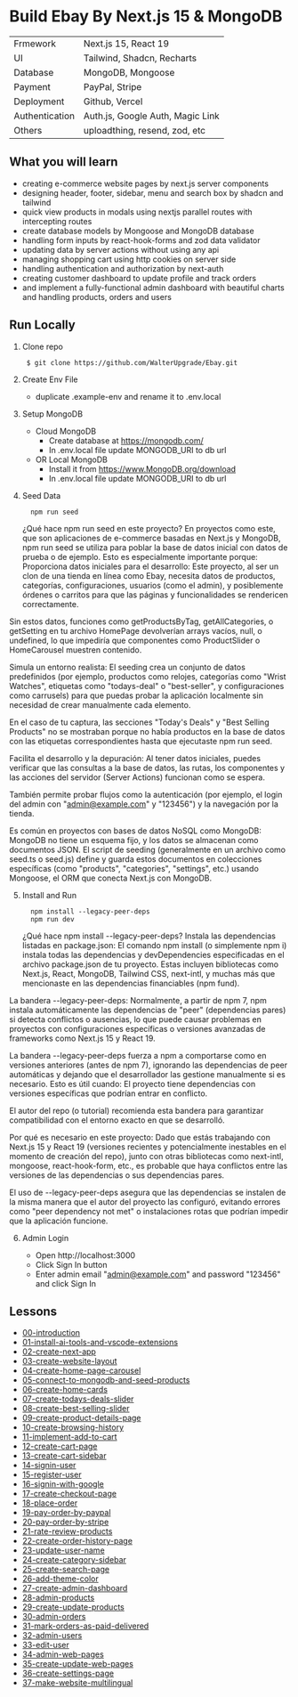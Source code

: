 # Build Ebay By Next.js 15 & MongoDB

|                |                                  |
| -------------- | -------------------------------- |
| Frmework       | Next.js 15, React 19             |
| UI             | Tailwind, Shadcn, Recharts       |
| Database       | MongoDB, Mongoose                |
| Payment        | PayPal, Stripe                   |
| Deployment     | Github, Vercel                   |
| Authentication | Auth.js, Google Auth, Magic Link |
| Others         | uploadthing, resend, zod, etc    |



## What you will learn

- creating e-commerce website pages by next.js server components
- designing header, footer, sidebar, menu and search box by shadcn and tailwind
- quick view products in modals using nextjs parallel routes with intercepting routes
- create database models by Mongoose and MongoDB database
- handling form inputs by react-hook-forms and zod data validator
- updating data by server actions without using any api
- managing shopping cart using http cookies on server side
- handling authentication and authorization by next-auth
- creating customer dashboard to update profile and track orders
- and implement a fully-functional admin dashboard with beautiful charts and handling products, orders and users

## Run Locally

1. Clone repo

   ```shell
    $ git clone https://github.com/WalterUpgrade/Ebay.git

2. Create Env File

   - duplicate .example-env and rename it to .env.local

3. Setup MongoDB

   - Cloud MongoDB
     - Create database at https://mongodb.com/
     - In .env.local file update MONGODB_URI to db url
   - OR Local MongoDB
     - Install it from https://www.MongoDB.org/download
     - In .env.local file update MONGODB_URI to db url

4. Seed Data

   ```shell
     npm run seed
   ```


   ¿Qué hace npm run seed en este proyecto?
En proyectos como este, que son aplicaciones de e-commerce basadas en Next.js y MongoDB, npm run seed se utiliza para poblar la base de datos inicial con datos de prueba o de ejemplo. Esto es especialmente importante porque:
Proporciona datos iniciales para el desarrollo:
Este proyecto, al ser un clon de una tienda en línea como Ebay, necesita datos de productos, categorías, configuraciones, usuarios (como el admin), y posiblemente órdenes o carritos para que las páginas y funcionalidades se rendericen correctamente.

Sin estos datos, funciones como getProductsByTag, getAllCategories, o getSetting en tu archivo HomePage devolverían arrays vacíos, null, o undefined, lo que impediría que componentes como ProductSlider o HomeCarousel muestren contenido.

Simula un entorno realista:
El seeding crea un conjunto de datos predefinidos (por ejemplo, productos como relojes, categorías como "Wrist Watches", etiquetas como "todays-deal" o "best-seller", y configuraciones como carrusels) para que puedas probar la aplicación localmente sin necesidad de crear manualmente cada elemento.

En el caso de tu captura, las secciones "Today's Deals" y "Best Selling Products" no se mostraban porque no había productos en la base de datos con las etiquetas correspondientes hasta que ejecutaste npm run seed.

Facilita el desarrollo y la depuración:
Al tener datos iniciales, puedes verificar que las consultas a la base de datos, las rutas, los componentes y las acciones del servidor (Server Actions) funcionan como se espera.

También permite probar flujos como la autenticación (por ejemplo, el login del admin con "admin@example.com" y "123456") y la navegación por la tienda.

Es común en proyectos con bases de datos NoSQL como MongoDB:
MongoDB no tiene un esquema fijo, y los datos se almacenan como documentos JSON. El script de seeding (generalmente en un archivo como seed.ts o seed.js) define y guarda estos documentos en colecciones específicas (como "products", "categories", "settings", etc.) usando Mongoose, el ORM que conecta Next.js con MongoDB.



5. Install and Run

   ```shell
     npm install --legacy-peer-deps
     npm run dev
   ```


   ¿Qué hace npm install --legacy-peer-deps?
Instala las dependencias listadas en package.json:
El comando npm install (o simplemente npm i) instala todas las dependencias y devDependencies especificadas en el archivo package.json de tu proyecto. Estas incluyen bibliotecas como Next.js, React, MongoDB, Tailwind CSS, next-intl, y muchas más que mencionaste en las dependencias financiables (npm fund).

La bandera --legacy-peer-deps:
Normalmente, a partir de npm 7, npm instala automáticamente las dependencias de "peer" (dependencias pares) si detecta conflictos o ausencias, lo que puede causar problemas en proyectos con configuraciones específicas o versiones avanzadas de frameworks como Next.js 15 y React 19.

La bandera --legacy-peer-deps fuerza a npm a comportarse como en versiones anteriores (antes de npm 7), ignorando las dependencias de peer automáticas y dejando que el desarrollador las gestione manualmente si es necesario. Esto es útil cuando:
El proyecto tiene dependencias con versiones específicas que podrían entrar en conflicto.

El autor del repo (o tutorial) recomienda esta bandera para garantizar compatibilidad con el entorno exacto en que se desarrolló.

Por qué es necesario en este proyecto:
Dado que estás trabajando con Next.js 15 y React 19 (versiones recientes y potencialmente inestables en el momento de creación del repo), junto con otras bibliotecas como next-intl, mongoose, react-hook-form, etc., es probable que haya conflictos entre las versiones de las dependencias o sus dependencias pares.

El uso de --legacy-peer-deps asegura que las dependencias se instalen de la misma manera que el autor del proyecto las configuró, evitando errores como "peer dependency not met" o instalaciones rotas que podrían impedir que la aplicación funcione.




6. Admin Login

   - Open http://localhost:3000
   - Click Sign In button
   - Enter admin email "admin@example.com" and password "123456" and click Sign In

## Lessons

- [00-introduction](./lessons/00-introduction.md)
- [01-install-ai-tools-and-vscode-extensions](./lessons/01-install-ai-tools-and-vscode-extensions.md)
- [02-create-next-app](./lessons/02-create-next-app.md)
- [03-create-website-layout](./lessons/03-create-website-layout.md)
- [04-create-home-page-carousel](./lessons/04-create-home-page-carousel.md)
- [05-connect-to-mongodb-and-seed-products](./lessons/05-connect-to-mongodb-and-seed-products.md)
- [06-create-home-cards](./lessons/06-create-home-cards.md)
- [07-create-todays-deals-slider](./lessons/07-create-todays-deals-slider.md)
- [08-create-best-selling-slider](./lessons/08-create-best-selling-slider.md)
- [09-create-product-details-page](./lessons/09-create-product-details-page.md)
- [10-create-browsing-history](./lessons/10-create-browsing-history.md)
- [11-implement-add-to-cart](./lessons/11-implement-add-to-cart.md)
- [12-create-cart-page](./lessons/12-create-cart-page.md)
- [13-create-cart-sidebar](./lessons/13-create-cart-sidebar.md)
- [14-signin-user](./lessons/14-signin-user.md)
- [15-register-user](./lessons/15-register-user.md)
- [16-signin-with-google](./lessons/16-signin-with-google.md)
- [17-create-checkout-page](./lessons/17-create-checkout-page.md)
- [18-place-order](./lessons/18-place-order.md)
- [19-pay-order-by-paypal](./lessons/19-pay-order-by-paypal.md)
- [20-pay-order-by-stripe](./lessons/20-pay-order-by-stripe.md)
- [21-rate-review-products](./lessons/21-rate-review-products.md)
- [22-create-order-history-page](./lessons/22-create-order-history-page.md)
- [23-update-user-name](./lessons/23-update-user-name.md)
- [24-create-category-sidebar](./lessons/24-create-category-sidebar.md)
- [25-create-search-page](./lessons/25-create-search-page.md)
- [26-add-theme-color](./lessons/26-add-theme-color.md)
- [27-create-admin-dashboard](./lessons/27-create-admin-dashboard.md)
- [28-admin-products](./lessons/28-admin-products.md)
- [29-create-update-products](./lessons/29-create-update-products.md)
- [30-admin-orders](./lessons/30-admin-orders.md)
- [31-mark-orders-as-paid-delivered](./lessons/31-mark-orders-as-paid-delivered.md)
- [32-admin-users](./lessons/32-admin-users.md)
- [33-edit-user](./lessons/33-edit-user.md)
- [34-admin-web-pages](./lessons/34-admin-web-pages.md)
- [35-create-update-web-pages](./lessons/35-create-update-web-pages.md)
- [36-create-settings-page](./lessons/36-create-settings-page.md)
- [37-make-website-multilingual](./lessons/37-make-website-multilingual.md)

